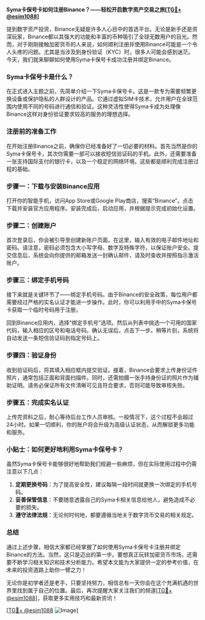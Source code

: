 **Syma卡保号卡如何注册Binance？——轻松开启数字资产交易之旅[[TG💪+ @esim1088](https://t.me/s/esim1088)]**

提到数字资产投资，Binance无疑是许多人心目中的首选平台。无论是新手还是资深玩家，Binance都以其强大的功能和丰富的币种吸引了全球无数用户的目光。然而，对于刚刚接触加密货币的人来说，如何顺利注册并使用Binance可能是一个令人头疼的问题。尤其是当涉及到身份验证（KYC）时，很多人可能会感到迷茫。今天，我们就来聊聊如何使用Syma卡保号卡成功注册并绑定Binance。

### Syma卡保号卡是什么？

在正式进入主题之前，先简单介绍一下Syma卡保号卡。这是一款专为需要频繁更换设备或保护隐私的人群设计的产品。它通过虚拟SIM卡技术，允许用户在全球范围内使用不同的号码进行通信和验证。这种灵活性使得Syma卡成为处理像Binance这样对身份验证要求较高的服务的理想选择。

### 注册前的准备工作

在开始注册Binance之前，确保你已经准备好了一切必要的材料。首先当然是你的Syma卡保号卡，其次你需要一部可以接收短信验证码的手机。此外，还需要准备一张支持国际支付的银行卡，以及一个稳定的网络环境。这些都是顺利完成注册过程的基础。

### 步骤一：下载与安装Binance应用

打开你的智能手机，访问App Store或Google Play商店，搜索“Binance”。点击下载并安装官方应用程序。安装完成后，启动应用，并根据提示完成初始化设置。

### 步骤二：创建账户

首次登录后，你会被引导至创建新账户页面。在这里，输入有效的电子邮件地址和密码。请注意，密码必须包含大小写字母、数字及特殊字符，以保证账户安全。提交信息后，系统会向你提供的邮箱发送一封确认邮件，请及时查收并按照指示激活账户。

### 步骤三：绑定手机号码

接下来就是关键环节了——绑定手机号码。由于Binance的安全政策，每位用户都需要经过严格的实名认证才能进一步操作。此时，你可以利用手中的Syma卡保号卡获取一个临时号码用于注册。

回到Binance应用内，选择“绑定手机号”选项。然后从列表中挑选一个可用的国家代码，输入相应的区号和电话号码。确认无误后，点击下一步。稍等片刻，系统将自动发送一条短信验证码到指定号码上。

### 步骤四：验证身份

收到验证码后，将其填入相应框内提交验证。接着，Binance会要求上传身份证件照片，通常包括正面和背面扫描件。同时，还需拍摄一张手持身份证的照片作为辅助证明。请务必保证所有文件清晰可见且符合要求，否则可能导致审核失败。

### 步骤五：完成实名认证

上传完资料之后，耐心等待后台工作人员审核。一般情况下，这个过程不会超过24小时。如果一切顺利，你的账户将会升级为高级认证状态，从而解锁更多功能和服务。

### 小贴士：如何更好地利用Syma卡保号卡？

虽然Syma卡保号卡能够很好地帮助我们规避一些麻烦，但在实际使用过程中仍需注意以下几点：

1. **定期更换号码**：为了提高安全性，建议每隔一段时间就更换一次绑定的手机号码。
2. **妥善保管信息**：不要随意透露自己的Syma卡相关信息给他人，避免造成不必要的损失。
3. **遵守法律法规**：无论何时何地，都要遵循当地关于数字货币交易的相关规定。

### 总结

通过上述步骤，相信大家都已经掌握了如何使用Syma卡保号卡注册并绑定Binance的方法。当然，这只是迈出的第一步。要想真正玩转加密货币市场，还需要不断学习相关知识和技术分析能力。希望本文能为大家提供一定的参考价值，在未来的投资道路上助你一臂之力！

无论你是初学者还是老手，只要坚持努力，相信总有一天你会在这个充满机遇的世界里找到属于自己的位置。最后，再次提醒大家关注我们的频道[[TG💪+ @esim1088](https://t.me/s/esim1088)]，获取更多实用技巧和最新资讯！

[[TG💪+ @esim1088](https://t.me/s/esim1088) ![Image](https://i.postimg.cc/4NQfJmqS/Snipaste-2025-05-13-00-14-12.png)]